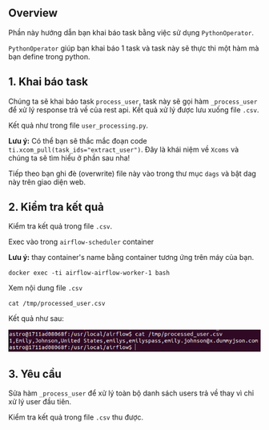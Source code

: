 ## Overview

Phần này hướng dẫn bạn khai báo task bằng việc sử dụng `PythonOperator`.

`PythonOperator` giúp bạn khai báo 1 task và task này sẽ thực thi một hàm mà bạn define trong python.

## 1. Khai báo task

Chúng ta sẽ khai báo task `process_user`, task này sẽ gọi hàm `_process_user` để xử lý response trả về của rest api. Kết
quả xử lý được lưu xuống file `.csv`.

Kết quả như trong file `user_processing.py`.

**Lưu ý:** Có thể bạn sẽ thắc mắc đoạn code `ti.xcom_pull(task_ids="extract_user")`. Đây là khái niệm về `Xcoms` và
chúng ta sẽ tìm hiểu ở phần sau nha!

Tiếp theo bạn ghi đè (overwrite) file này vào trong thư mục `dags` và bật dag này trên giao diện web.

## 2. Kiểm tra kết quả

Kiểm tra kết quả trong file `.csv`.

Exec vào trong `airflow-scheduler` container

**Lưu ý:** thay container's name bằng container tương ứng trên máy của bạn.

```
docker exec -ti airflow-airflow-worker-1 bash
```

Xem nội dung file `.csv`

```
cat /tmp/processed_user.csv
```

Kết quả như sau:

![](img/processed_user.png)

## 3. Yêu cầu

Sửa hàm `_process_user` để xử lý toàn bộ danh sách users trả về thay vì chỉ xử lý user đầu tiên.

Kiểm tra kết quả trong file `.csv` thu được.